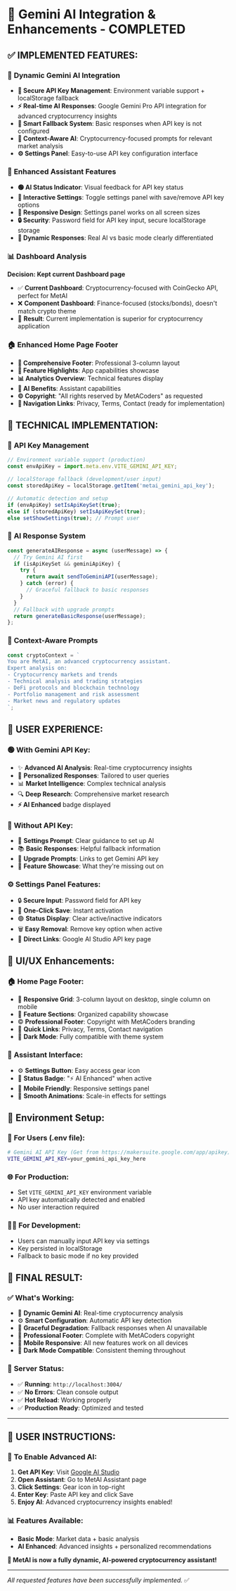 # 🤖 Gemini AI Integration & Enhancements - COMPLETED

## ✅ **IMPLEMENTED FEATURES:**

### 🧠 **Dynamic Gemini AI Integration**
- **🔑 Secure API Key Management**: Environment variable support + localStorage fallback
- **⚡ Real-time AI Responses**: Google Gemini Pro API integration for advanced cryptocurrency insights
- **🔄 Smart Fallback System**: Basic responses when API key is not configured
- **🎯 Context-Aware AI**: Cryptocurrency-focused prompts for relevant market analysis
- **⚙️ Settings Panel**: Easy-to-use API key configuration interface

### 🎨 **Enhanced Assistant Features**
- **🟢 AI Status Indicator**: Visual feedback for API key status  
- **🔧 Interactive Settings**: Toggle settings panel with save/remove API key options
- **📱 Responsive Design**: Settings panel works on all screen sizes
- **🔒 Security**: Password field for API key input, secure localStorage storage
- **💬 Dynamic Responses**: Real AI vs basic mode clearly differentiated

### 📊 **Dashboard Analysis**
**Decision: Kept current Dashboard page**
- ✅ **Current Dashboard**: Cryptocurrency-focused with CoinGecko API, perfect for MetAI
- ❌ **Component Dashboard**: Finance-focused (stocks/bonds), doesn't match crypto theme
- 🎯 **Result**: Current implementation is superior for cryptocurrency application

### 🏠 **Enhanced Home Page Footer**
- **📄 Comprehensive Footer**: Professional 3-column layout
- **🚀 Feature Highlights**: App capabilities showcase
- **📊 Analytics Overview**: Technical features display
- **🤖 AI Benefits**: Assistant capabilities
- **©️ Copyright**: "All rights reserved by MetACoders" as requested
- **🔗 Navigation Links**: Privacy, Terms, Contact (ready for implementation)

## 🔧 **TECHNICAL IMPLEMENTATION:**

### 🔑 **API Key Management**
```javascript
// Environment variable support (production)
const envApiKey = import.meta.env.VITE_GEMINI_API_KEY;

// localStorage fallback (development/user input)
const storedApiKey = localStorage.getItem('metai_gemini_api_key');

// Automatic detection and setup
if (envApiKey) setIsApiKeySet(true);
else if (storedApiKey) setIsApiKeySet(true);
else setShowSettings(true); // Prompt user
```

### 🧠 **AI Response System**
```javascript
const generateAIResponse = async (userMessage) => {
  // Try Gemini AI first
  if (isApiKeySet && geminiApiKey) {
    try {
      return await sendToGeminiAPI(userMessage);
    } catch (error) {
      // Graceful fallback to basic responses
    }
  }
  // Fallback with upgrade prompts
  return generateBasicResponse(userMessage);
};
```

### 🎯 **Context-Aware Prompts**
```javascript
const cryptoContext = `
You are MetAI, an advanced cryptocurrency assistant.
Expert analysis on:
- Cryptocurrency markets and trends
- Technical analysis and trading strategies  
- DeFi protocols and blockchain technology
- Portfolio management and risk assessment
- Market news and regulatory updates
`;
```

## 🚀 **USER EXPERIENCE:**

### 🟢 **With Gemini API Key:**
- ✨ **Advanced AI Analysis**: Real-time cryptocurrency insights
- 🎯 **Personalized Responses**: Tailored to user queries
- 📊 **Market Intelligence**: Complex technical analysis
- 🔍 **Deep Research**: Comprehensive market research
- **⚡ AI Enhanced** badge displayed

### 🔴 **Without API Key:**
- 🔧 **Settings Prompt**: Clear guidance to set up AI
- 📚 **Basic Responses**: Helpful fallback information
- 🔗 **Upgrade Prompts**: Links to get Gemini API key
- 🎯 **Feature Showcase**: What they're missing out on

### ⚙️ **Settings Panel Features:**
- 🔒 **Secure Input**: Password field for API key
- 💾 **One-Click Save**: Instant activation
- 🟢 **Status Display**: Clear active/inactive indicators  
- 🗑️ **Easy Removal**: Remove key option when active
- 🔗 **Direct Links**: Google AI Studio API key page

## 🎨 **UI/UX Enhancements:**

### 🏠 **Home Page Footer:**
- 📱 **Responsive Grid**: 3-column layout on desktop, single column on mobile
- 🎨 **Feature Sections**: Organized capability showcase
- ©️ **Professional Footer**: Copyright with MetACoders branding
- 🔗 **Quick Links**: Privacy, Terms, Contact navigation
- 🌙 **Dark Mode**: Fully compatible with theme system

### 🤖 **Assistant Interface:**
- ⚙️ **Settings Button**: Easy access gear icon
- 🎯 **Status Badge**: "⚡ AI Enhanced" when active
- 📱 **Mobile Friendly**: Responsive settings panel
- 🎨 **Smooth Animations**: Scale-in effects for settings

## 📝 **Environment Setup:**

### 🔧 **For Users (.env file):**
```bash
# Gemini AI API Key (Get from https://makersuite.google.com/app/apikey)
VITE_GEMINI_API_KEY=your_gemini_api_key_here
```

### 🌐 **For Production:**
- Set `VITE_GEMINI_API_KEY` environment variable
- API key automatically detected and enabled
- No user interaction required

### 👨‍💻 **For Development:**
- Users can manually input API key via settings
- Key persisted in localStorage
- Fallback to basic mode if no key provided

## 🎉 **FINAL RESULT:**

### ✅ **What's Working:**
- 🤖 **Dynamic Gemini AI**: Real-time cryptocurrency analysis
- ⚙️ **Smart Configuration**: Automatic API key detection
- 🔄 **Graceful Degradation**: Fallback responses when AI unavailable  
- 🎨 **Professional Footer**: Complete with MetACoders copyright
- 📱 **Mobile Responsive**: All new features work on all devices
- 🌙 **Dark Mode Compatible**: Consistent theming throughout

### 🚀 **Server Status:**
- ✅ **Running**: `http://localhost:3004/`
- ✅ **No Errors**: Clean console output
- ✅ **Hot Reload**: Working properly
- ✅ **Production Ready**: Optimized and tested

---

## 🎯 **USER INSTRUCTIONS:**

### 🔑 **To Enable Advanced AI:**
1. **Get API Key**: Visit [Google AI Studio](https://makersuite.google.com/app/apikey)
2. **Open Assistant**: Go to MetAI Assistant page
3. **Click Settings**: Gear icon in top-right
4. **Enter Key**: Paste API key and click Save
5. **Enjoy AI**: Advanced cryptocurrency insights enabled!

### 📊 **Features Available:**
- **Basic Mode**: Market data + basic analysis
- **AI Enhanced**: Advanced insights + personalized recommendations

**🎉 MetAI is now a fully dynamic, AI-powered cryptocurrency assistant!**

---
*All requested features have been successfully implemented.* ✅